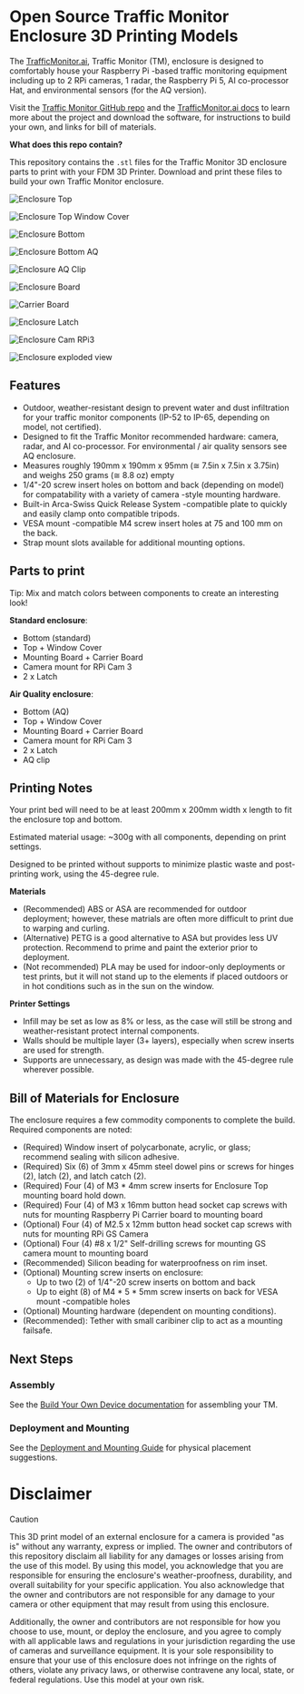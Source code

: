 # Open Source Traffic Monitor Enclosure 3D Printing Models

The [TrafficMonitor.ai](https://www.trafficmonitor.ai), Traffic Monitor (TM), enclosure is designed to comfortably house your Raspberry Pi -based traffic monitoring equipment including up to 2 RPi cameras, 1 radar, the Raspberry Pi 5, AI co-processor Hat, and environmental sensors (for the AQ version).

Visit the [Traffic Monitor GitHub repo](https://github.com/glossyio/traffic-monitor) and the [TrafficMonitor.ai docs](https://docs.trafficmonitor.ai) to learn more about the project and download the software, for instructions to build your own, and links for bill of materials.

**What does this repo contain?**

This repository contains the `.stl` files for the Traffic Monitor 3D enclosure parts to print with your FDM 3D Printer. Download and print these files to build your own Traffic Monitor enclosure.


![Enclosure Top](static/img/tm-encl-top-mk1.png)

![Enclosure Top Window Cover](static/img/tm-encl-top-windowcover-mk1.png)

![Enclosure Bottom](static/img/tm-encl-bottom-mk1.png)

![Enclosure Bottom AQ](static/img/tm-encl-bottom-aq-mk1.png)

![Enclosure AQ Clip](static/img/tm-encl-aqclip-mk1.png)

![Enclosure Board](static/img/tm-encl-board.png)

![Carrier Board](static/img/tm-encl-board-carrier.png)

![Enclosure Latch](static/img/tm-encl-latch-mk1.png)

![Enclosure Cam RPi3](static/img/tm-cam-rpi3-mk1.png)

![Enclosure exploded view](static/img/tm-mark1-exploded-view-bg_white.png)

## Features

- Outdoor, weather-resistant design to prevent water and dust infiltration for your traffic monitor components (IP-52 to IP-65, depending on model, not certified).
- Designed to fit the Traffic Monitor recommended hardware: camera, radar, and AI co-processor. For environmental / air quality sensors see AQ enclosure.
- Measures roughly 190mm x 190mm x 95mm (≅ 7.5in x 7.5in x 3.75in) and weighs 250 grams (≅ 8.8 oz) empty
- 1/4"-20 screw insert holes on bottom and back (depending on model) for compatability with a variety of camera -style mounting hardware.
- Built-in Arca-Swiss Quick Release System -compatible plate to quickly and easily clamp onto compatible tripods.
- VESA mount -compatible M4 screw insert holes at 75 and 100 mm on the back.
- Strap mount slots available for additional mounting options. 

## Parts to print

Tip: Mix and match colors between components to create an interesting look! 

**Standard enclosure**:
- Bottom (standard)
- Top + Window Cover
- Mounting Board + Carrier Board
- Camera mount for RPi Cam 3
- 2 x Latch

**Air Quality enclosure**:
- Bottom (AQ)
- Top + Window Cover
- Mounting Board + Carrier Board
- Camera mount for RPi Cam 3
- 2 x Latch
- AQ clip

## Printing Notes

Your print bed will need to be at least 200mm x 200mm width x length to fit the enclosure top and bottom.

Estimated material usage: ~300g with all components, depending on print settings.

Designed to be printed without supports to minimize plastic waste and post-printing work, using the 45-degree rule.

**Materials**

- (Recommended) ABS or ASA are recommended for outdoor deployment; however, these matrials are often more difficult to print due to warping and curling.
- (Alternative) PETG is a good alternative to ASA but provides less UV protection. Recommend to prime and paint the exterior prior to deployment.
- (Not recommended) PLA may be used for indoor-only deployments or test prints, but it will not stand up to the elements if placed outdoors or in hot conditions such as in the sun on the window.

**Printer Settings**

- Infill may be set as low as 8% or less, as the case will still be strong and weather-resistant protect internal components.
- Walls should be multiple layer (3+ layers), especially when screw inserts are used for strength.
- Supports are unnecessary, as design was made with the 45-degree rule wherever possible.

## Bill of Materials for Enclosure

The enclosure requires a few commodity components to complete the build.  Required components are noted:

- (Required) Window insert of polycarbonate, acrylic, or glass; recommend sealing with silicon adhesive.
- (Required) Six (6) of 3mm x 45mm steel dowel pins or screws for hinges (2), latch (2), and latch catch (2).
- (Required) Four (4) of M3 * 4mm screw inserts for Enclosure Top mounting board hold down.
- (Required) Four (4) of M3 x 16mm button head socket cap screws with nuts for mounting Raspberry Pi Carrier board to mounting board
- (Optional) Four (4) of M2.5 x 12mm button head socket cap screws with nuts for mounting RPi GS Camera
- (Optional) Four (4) #8 x 1/2" Self-drilling screws for mounting GS camera mount to mounting board
- (Recommended) Silicon beading for waterproofness on rim inset.
- (Optional) Mounting screw inserts on enclosure:
    - Up to two (2) of 1/4"-20 screw inserts on bottom and back
    - Up to eight (8) of M4 * 5 * 5mm screw inserts on back for VESA mount -compatible holes
- (Optional) Mounting hardware (dependent on mounting conditions).
- (Recommended): Tether with small caribiner clip to act as a mounting failsafe.

## Next Steps

### Assembly

See the [Build Your Own Device documentation](https://docs.trafficmonitor.ai/build-your-own-device-diy) for assembling your TM.

### Deployment and Mounting

See the [Deployment and Mounting Guide](https://docs.trafficmonitor.ai/deployment-and-mounting-guide) for physical placement suggestions.

# Disclaimer

> [!CAUTION]
>
> This 3D print model of an external enclosure for a camera is provided "as is" without any warranty, express or implied. The owner and contributors of this repository disclaim all liability for any damages or losses arising from the use of this model. By using this model, you acknowledge that you are responsible for ensuring the enclosure's weather-proofness, durability, and overall suitability for your specific application. You also acknowledge that the owner and contributors are not responsible for any damage to your camera or other equipment that may result from using this enclosure. 
>
> Additionally, the owner and contributors are not responsible for how you choose to use, mount, or deploy the enclosure, and you agree to comply with all applicable laws and regulations in your jurisdiction regarding the use of cameras and surveillance equipment. It is your sole responsibility to ensure that your use of this enclosure does not infringe on the rights of others, violate any privacy laws, or otherwise contravene any local, state, or federal regulations. Use this model at your own risk.